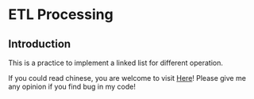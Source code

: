 # ETL Processing

## Introduction
This is a practice to implement a linked list for different operation. 

If you could read chinese, you are welcome to visit [Here](https://hackmd.io/@RinHizakura/BysgszHNw)! Please give me any opinion if you find bug in my code!
